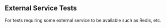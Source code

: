 External Service Tests
----------------------

For tests requiring some external service to be available such as Redis, etc.

